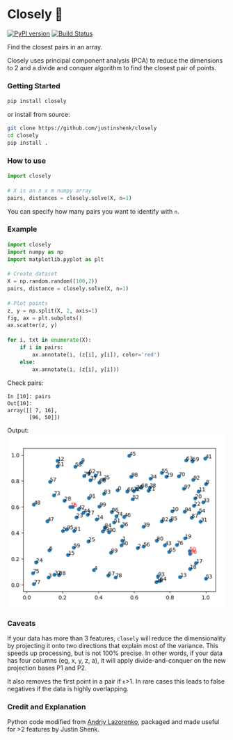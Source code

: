 # Closely :triangular_ruler:
 [![PyPI version](https://badge.fury.io/py/closely.svg)](https://badge.fury.io/py/closely) [![Build Status](https://travis-ci.com/justinshenk/closely.svg?branch=master)](https://travis-ci.com/justinshenk/closely)


Find the closest pairs in an array. 

Closely uses principal component analysis (PCA) to reduce the dimensions to 2 and a divide and conquer algorithm to find the closest pair of points.

### Getting Started

```bash
pip install closely
```

or install from source:
```bash
git clone https://github.com/justinshenk/closely
cd closely
pip install .
```

### How to use

```python
import closely

# X is an n x m numpy array
pairs, distances = closely.solve(X, n=1)
```

You can specify how many pairs you want to identify with `n`.
 

### Example
```python
import closely
import numpy as np
import matplotlib.pyplot as plt

# Create dataset
X = np.random.random((100,2))
pairs, distance = closely.solve(X, n=1)

# Plot points
z, y = np.split(X, 2, axis=1)
fig, ax = plt.subplots()
ax.scatter(z, y) 

for i, txt in enumerate(X): 
    if i in pairs: 
        ax.annotate(i, (z[i], y[i]), color='red') 
    else: 
        ax.annotate(i, (z[i], y[i])) 
```

Check pairs:
```ipython
In [10]: pairs                                                                                                                                
Out[10]: 
array([[ 7, 16],
       [96, 50]])

```

Output:
![example_plot](example_plot.png)


### Caveats
If your data has more than 3 features, `closely` will reduce the dimensionality by projecting it onto two directions that explain most of the variance. This speeds up processing, but is not 100% precise. In other words, if your data has four columns (eg, x, y, z, a), it will apply divide-and-conquer on the new projection bases P1 and P2.

It also removes the first point in a pair if `n`>1. In rare cases this leads to false negatives if the data is highly overlapping.


### Credit and Explanation

Python code modified from [Andriy Lazorenko](https://medium.com/@andriylazorenko/closest-pair-of-points-in-python-79e2409fc0b2), packaged and made useful for >2 features by Justin Shenk.
